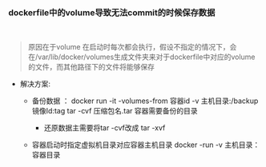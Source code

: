 ### dockerfile中的volume导致无法commit的时候保存数据

<br/>

>原因在于volume 在启动时每次都会执行，假设不指定的情况下，会在/var/lib/docker/volumes生成文件夹来对于dockerfile中对应的volume的文件，而其他路径下的文件将能够保存

* 解决方案:

  * 备份数据 ： docker run -it -volumes-from 容器id -v 主机目录:/backup 镜像Id:tag tar -cvf 压缩包名.tar 容器需要备份的目录

    * 还原数据主需要将tar -cvf改成 tar -xvf

  * 容器启动时指定虚拟机目录对应容器主机目录 docker -run -v 主机目录：容器目录

    

